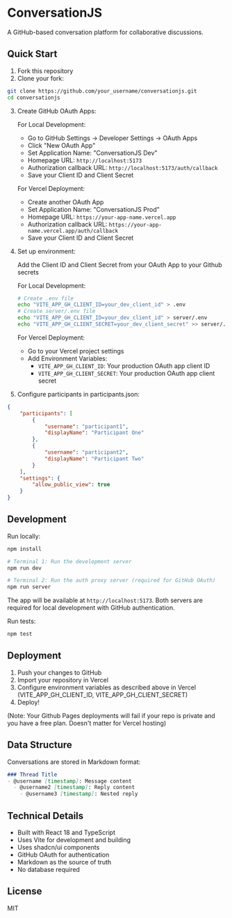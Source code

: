 # ConversationJS

A GitHub-based conversation platform for collaborative discussions.

## Quick Start

1. Fork this repository
2. Clone your fork:

```bash
git clone https://github.com/your_username/conversationjs.git
cd conversationjs
```

3. Create GitHub OAuth Apps:

   For Local Development:
   - Go to GitHub Settings -> Developer Settings -> OAuth Apps
   - Click "New OAuth App"
   - Set Application Name: "ConversationJS Dev"
   - Homepage URL: `http://localhost:5173`
   - Authorization callback URL: `http://localhost:5173/auth/callback`
   - Save your Client ID and Client Secret

   For Vercel Deployment:
   - Create another OAuth App
   - Set Application Name: "ConversationJS Prod"
   - Homepage URL: `https://your-app-name.vercel.app`
   - Authorization callback URL: `https://your-app-name.vercel.app/auth/callback`
   - Save your Client ID and Client Secret

4. Set up environment:

   Add the Client ID and Client Secret from your OAuth App to your Github secrets

   For Local Development:
   ```bash
   # Create .env file
   echo "VITE_APP_GH_CLIENT_ID=your_dev_client_id" > .env
   # Create server/.env file
   echo "VITE_APP_GH_CLIENT_ID=your_dev_client_id" > server/.env
   echo "VITE_APP_GH_CLIENT_SECRET=your_dev_client_secret" >> server/.env
   ```

   For Vercel Deployment:
   - Go to your Vercel project settings
   - Add Environment Variables:
     - `VITE_APP_GH_CLIENT_ID`: Your production OAuth app client ID
     - `VITE_APP_GH_CLIENT_SECRET`: Your production OAuth app client secret

6. Configure participants in participants.json:
 
```json
{
    "participants": [
        {
            "username": "participant1",
            "displayName": "Participant One"
        },
        {
            "username": "participant2",
            "displayName": "Participant Two"
        }
    ],
    "settings": {
        "allow_public_view": true
    }
}
```

## Development

Run locally:
```bash
npm install

# Terminal 1: Run the development server
npm run dev

# Terminal 2: Run the auth proxy server (required for GitHub OAuth)
npm run server
```

The app will be available at `http://localhost:5173`. Both servers are required for local development with GitHub authentication.

Run tests:
```bash
npm test
```

## Deployment

1. Push your changes to GitHub
2. Import your repository in Vercel
3. Configure environment variables as described above in Vercel (VITE_APP_GH_CLIENT_ID, VITE_APP_GH_CLIENT_SECRET)
4. Deploy!

(Note: Your Github Pages deployments will fail if your repo is private and you have a free plan. Doesn't matter for Vercel hosting)

## Data Structure

Conversations are stored in Markdown format:

```markdown
### Thread Title
- @username [timestamp]: Message content
  - @username2 [timestamp]: Reply content
    - @username3 [timestamp]: Nested reply
```

## Technical Details

- Built with React 18 and TypeScript
- Uses Vite for development and building
- Uses shadcn/ui components
- GitHub OAuth for authentication
- Markdown as the source of truth
- No database required

## License

MIT
